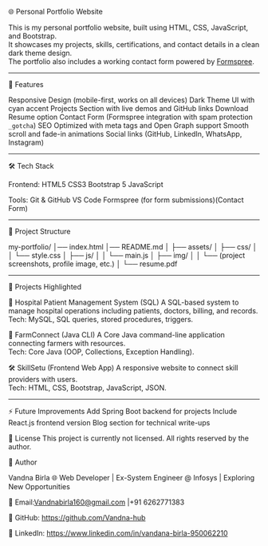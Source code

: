 🌐 Personal Portfolio Website

This is my personal portfolio website, built using HTML, CSS, JavaScript, and Bootstrap.  
It showcases my projects, skills, certifications, and contact details in a clean dark theme design.  
The portfolio also includes a working contact form powered by [Formspree](https://formspree.io).

---

🚀 Features

  Responsive Design (mobile-first, works on all devices)
  Dark Theme UI with cyan accent
  Projects Section with live demos and GitHub links
  Download Resume option
  Contact Form (Formspree integration with spam protection `_gotcha`)
  SEO Optimized with meta tags and Open Graph support
  Smooth scroll and fade-in animations
  Social links (GitHub, LinkedIn, WhatsApp, Instagram)

---

🛠️ Tech Stack

Frontend:
  HTML5
  CSS3
  Bootstrap 5
  JavaScript 

Tools:
   Git & GitHub
   VS Code
   Formspree (for form submissions)(Contact Form)

---

📂 Project Structure

my-portfolio/
│── index.html
│── README.md
│
├── assets/
│ ├── css/
│ │ └── style.css
│ ├── js/
│ │ └── main.js
│ ├── img/
│ │ └── (project screenshots, profile image, etc.)
│ └── resume.pdf



---

💼 Projects Highlighted

🏥 Hospital Patient Management System (SQL)
A SQL-based system to manage hospital operations including patients, doctors, billing, and records.  
Tech: MySQL, SQL queries, stored procedures, triggers.

🌾 FarmConnect (Java CLI)
A Core Java command-line application connecting farmers with resources.  
Tech: Core Java (OOP, Collections, Exception Handling).

🛠 SkillSetu (Frontend Web App)
A responsive website to connect skill providers with users.  
Tech: HTML, CSS, Bootstrap, JavaScript, JSON. 

---
⚡ Future Improvements
  Add Spring Boot backend for projects
  Include React.js frontend version
  Blog section for technical write-ups


📄 License
This project is currently not licensed. All rights reserved by the author.

👩 Author

Vandna Birla
🌐 Web Developer | Ex-System Engineer @ Infosys | Exploring New Opportunities

📧 Email:Vandnabirla160@gmail.com |+91 6262771383

📌 GitHub:  https://github.com/Vandna-hub

📌 LinkedIn: https://www.linkedin.com/in/vandana-birla-950062210
